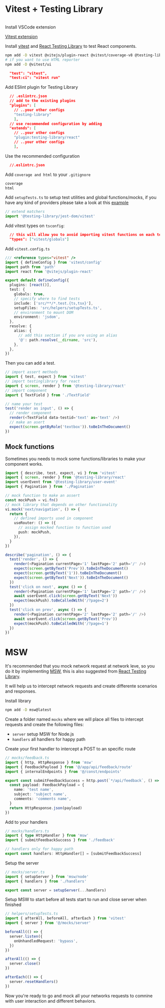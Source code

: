 # Vitest + Testing Library

```bash

```

Install VSCode extension

[Vitest extension](https://marketplace.visualstudio.com/items?itemName=vitest.explorer)

Install [vitest](https://vitest.dev/) and [React Testing Library](https://testing-library.com/docs/react-testing-library/intro/) to test React components.

```bash
npm add -D vitest @vitejs/plugin-react @vitest/coverage-v8 @testing-library/react @testing-library/user-event @testing-library/jest-dom eslint-plugin-testing-library jsdom
# if you want to use HTML reporter
npm add -D @vitest/ui
```

```json
  "test": "vitest",
  "test:ci": "vitest run"
```

Add ESlint plugin for Testing Library

```json
  // .eslintrc.json
  // add to the existing plugins
  "plugins": [
    // ..your other configs
    "testing-library"
    ],
  // use recommended configuration by adding
  "extends": [
    // ..your other configs
    "plugin:testing-library/react"
    // ..your other configs
    ],
```

Use the recommended configuration

```json
  //.eslintrc.json

```

Add `coverage and html` to your `.gitignore`

```bash
coverage
html
```

Add `setupTests.ts` to setup test utilities and global functions/mocks, if you have any kind of providers please take a look at this [example](https://testing-library.com/docs/react-testing-library/setup#custom-render)

```typescript
// extend matchers
import '@testing-library/jest-dom/vitest'
```

Add vitest types on `tsconfig`:

```json
  // this will allow you to avoid importing vitest functions on each test
  "types": ["vitest/globals"]
```

Add `vitest.config.ts`

```typescript
/// <reference types="vitest" />
import { defineConfig } from 'vitest/config'
import path from 'path'
import react from '@vitejs/plugin-react'

export default defineConfig({
  plugins: [react()],
  test: {
    globals: true,
    // specify where to find tests
    include: ['src/**/*.test.{ts,tsx}'],
    setupFiles: 'src/helpers/setupTests.ts',
    // environment to mount DOM
    environment: 'jsdom',
  },
  resolve: {
    alias: {
      // add this section if you are using an alias
      '@': path.resolve(__dirname, 'src'),
    },
  },
})
```

Then you can add a test.

```typescript
// import assert methods
import { test, expect } from 'vitest'
// import testinglibrary for react
import { screen, render } from '@testing-library/react'
// import component
import { TextField } from './TextField'

// name your test
test('render as input', () => {
  // render component
  render(<TextField data-testid='text' as='text' />)
  // make an asert
  expect(screen.getByRole('textbox')).toBeInTheDocument()
})

```

## Mock functions

Sometimes you needs to mock some functions/libraries to make your component works.

```typescript
import { describe, test, expect, vi } from 'vitest'
import { screen, render } from '@testing-library/react'
import userEvent from '@testing-library/user-event'
import { Pagination } from './Pagination'

// mock function to make an assert
const mockPush = vi.fn()
// mock library that depends on other functionality
vi.mock('next/navigation', () => {
  return {
    // defined imports used in component
    useRouter: () => ({
      // assign mocked function to function used
      push: mockPush,
    }),
  }
})

describe('pagination', () => {
  test('render', () => {
    render(<Pagination currentPage='1' lastPage='2' path='/' />)
    expect(screen.getByText('Prev')).toBeInTheDocument()
    expect(screen.getByText('1')).toBeInTheDocument()
    expect(screen.getByText('Next')).toBeInTheDocument()
  })
  test('click on next', async () => {
    render(<Pagination currentPage='1' lastPage='2' path='/' />)
    await userEvent.click(screen.getByText('Next'))
    expect(mockPush).toBeCalledWith('/?page=2')
  })
  test('click on prev', async () => {
    render(<Pagination currentPage='2' lastPage='2' path='/' />)
    await userEvent.click(screen.getByText('Prev'))
    expect(mockPush).toBeCalledWith('/?page=1')
  })
})
```

# MSW

It's recommended that you mock network request at network leve, so you do it by implementing [MSW](https://mswjs.io/), this is also suggested from [React Testing Library](https://testing-library.com/docs/react-testing-library/example-intro/#full-example).

It will help us to intercept network requests and create differente scenarios and responses.

Install library

```bash
npm add -D msw@latest
```

Create a folder named `mocks` where we will place all files to intercept requests and create the following files:

- `server` setup MSW for Node.js
- `handlers` all handlers for happy path

Create your first handler to intercept a POST to an specific route

```typescript
// mocks/feedback.ts
import { http, HttpResponse } from 'msw'
import { FeedbackPayload } from '@/app/api/feedback/route'
import { internalEndpoints } from '@/const/endpoints'

export const submitFeedbackSuccess = http.post(`*/api/feedback`, () => {
  const payload: FeedbackPayload = {
    name: 'test name',
    subject: 'subject name',
    comments: 'comments name',
  }
  return HttpResponse.json(payload)
})
```

Add to your handlers

```typescript
// mocks/handlers.ts
import { type HttpHandler } from 'msw'
import { submitFeedbackSuccess } from './feedback'

// handlers only for happy path
export const handlers: HttpHandler[] = [submitFeedbackSuccess]
```

Setup the server

```typescript
// mocks/server.ts
import { setupServer } from 'msw/node'
import { handlers } from './handlers'

export const server = setupServer(...handlers)
```

Setup MSW to start before all tests start to run and close server when finished

```typescript
// helpers/setupTests.ts
import { afterAll, beforeAll, afterEach } from 'vitest'
import { server } from '@/mocks/server'

beforeAll(() => {
  server.listen({
    onUnhandledRequest: 'bypass',
  })
})

afterAll(() => {
  server.close()
})

afterEach(() => {
  server.resetHandlers()
})
```

Now you're ready to go and mock all your networks requests to comnine with user interaction and different behaviors.
